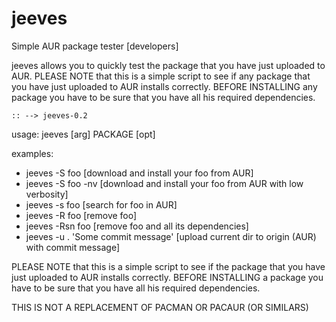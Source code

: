 # jeeves
Simple AUR package tester [developers]

jeeves allows you to quickly test the package that you have just uploaded to AUR.
PLEASE NOTE that this is a simple script to see if any package
that you have just uploaded to AUR installs correctly.
BEFORE INSTALLING any package you have to be sure that you have
all his required dependencies.

    :: --> jeeves-0.2

usage: jeeves [arg] PACKAGE [opt]

examples:

 - jeeves -S foo [download and install your foo from AUR]
 - jeeves -S foo -nv [download and install your foo from AUR with low verbosity]
 - jeeves -s foo [search for foo in AUR]
 - jeeves -R foo [remove foo]
 - jeeves -Rsn foo [remove foo and all its dependencies]
 - jeeves -u . 'Some commit message' [upload current dir to origin (AUR) with commit message]

PLEASE NOTE that this is a simple script to see if the package
that you have just uploaded to AUR installs correctly.
BEFORE INSTALLING a package you have to be sure that you have
all his required dependencies.

THIS IS NOT A REPLACEMENT OF PACMAN OR PACAUR (OR SIMILARS)

